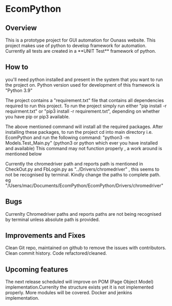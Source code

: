 # EcomPython

<h2> Overview </h2>
<p>This is a prototype project for GUI automation for Ounass website.
This project makes use of python to develop framework for automation.
Currently all tests are created in a **UNIT Test** framework of python.</p>


<h2>How to</h2>
<p>you'll need python installed and present in the system that you want to run the project on. Python version used for development of this framework is "Python 3.9"</p>
<p>The project contains a "requirement.txt" file that contains all dependencies required to run this project.
To run the project simply run either "pip install -r requirment.txt" or 
"pip3 install -r requirement.txt", depending on whether you have pip or pip3 available.</p>
<p>The above mentioned command will install all the required packages.
After installing these packages, to run the project cd into main directory i.e. EcomPython and run the following command: "python3 -m Models.Test_Main.py" 
(python3 or python which ever you have installed and available)
This command may not function properly , a work around is mentioned below</p>
<p>Currently the chromedriver path and reports path is mentioned in CheckOut.py and FbLogin.py as "../Drivers/chromedriver" , this seems to not be recognised by terminal. Kindly change the paths to complete path.
eg "/Users/mac/Documents/EcomPython/EcomPython/Drivers/chromedriver"</p>

<h2>Bugs</h2>
<p>Currenlty Chromedriver paths and reports paths are not being recognised by terminal unless absolute path is provided.
</p>

<h2>Improvements and Fixes</h2>
<p>Clean Git repo, maintained on github to remove the issues with contributors.
Clean commit history.
Code refactored/cleaned.</p>

<h2>Upcoming features</h2>
<p>The next release scheduled will improve on POM (Page Object Model) implementation.Currenlty the structure exists yet it is not implemented properly.
More modules will be covered.
Docker and jenkins implementation.</p>